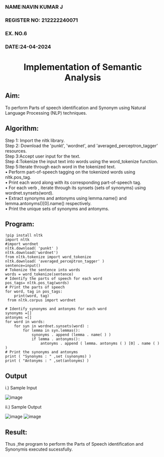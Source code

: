 <H3>NAME:NAVIN KUMAR J</H3>
<H3>REGISTER NO: 212222240071 </H3>
<H3>EX. NO.6</H3>
<H3>DATE:24-04-2024</H3>
<H1 ALIGN =CENTER>Implementation of Semantic Analysis</H1>

## Aim: 
To perform Parts of speech identification and Synonym using Natural Language Processing (NLP) techniques. 
 
 
## Algorithm:
Step 1: Import the nltk library.<br>
Step 2: Download the 'punkt', 'wordnet', and 'averaged_perceptron_tagger' resources.<br>
Step 3:Accept user input for the text.<br>
Step 4:Tokenize the input text into words using the word_tokenize function.<br>
Step 5:Iterate through each word in the tokenized text.<br>
•	Perform part-of-speech tagging on the tokenized words using nltk.pos_tag.<br>
•	Print each word along with its corresponding part-of-speech tag.<br>
•	For each verb , iterate through its synsets (sets of synonyms) using wordnet.synsets(word).<br>
•	Extract synonyms and antonyms using lemma.name() and lemma.antonyms()[0].name() respectively.<br>
•	Print the unique sets of synonyms and antonyms.

## Program:
```
!pip install nltk
import nltk
#import wordnet
nltk.download( 'punkt' )
nltk.download('wordnet')
from nltk.tokenize import word_tokenize
nltk.download( 'averaged_perceptron_tagger' )
sentence=input()
# Tokenize the sentence into words
words = word_tokenize(sentence)
# Identify the parts of speech for each word
pos_tags= nltk.pos_tag(words)
# Print the parts of speech
for word, tag in pos_tags:
	print(word, tag)
 from nltk.corpus import wordnet

# Identify synonyms and antonyms for each word
synonyms =[]
antonyms =[]
for word in words:
	for syn in wordnet.synsets(word) :
		for lemma in syn.lemmas():
			synonyms . append (lemma . name( ) )
			if lemma . antonyms():
				antonyms . append ( lemma. antonyms ( ) [0] . name ( ) )
# Print the synonyms and antonyms
print ( "Synonyms : " ,set (synonyms) )
print ( "Antonyms : " ,set(antonyms) )

```

## Output
i.) Sample Input

![image](https://github.com/Jaiganesh235/Ex-6--AAI/assets/118657189/b622ab08-af1f-4417-ba9a-70edc10b46c9)


ii.) Sample Output
	
![image](https://github.com/Jaiganesh235/Ex-6--AAI/assets/118657189/6c43d770-85f2-46a3-8641-c5949a5646b6)
![image](https://github.com/Jaiganesh235/Ex-6--AAI/assets/118657189/98f3ac7c-d4f4-4aa0-89eb-f6805a60f24f)




## Result:
Thus ,the program to perform the Parts of Speech identification and Synonymis executed sucessfully.
